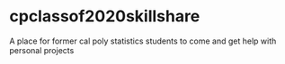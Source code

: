 # cpclassof2020skillshare
A place for former cal poly statistics students to come and get help with personal projects
